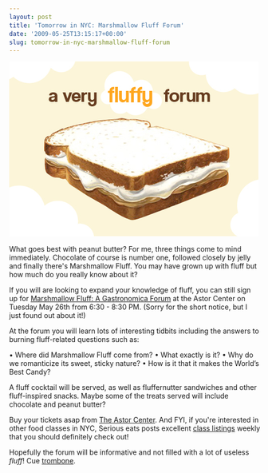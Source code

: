 ```yaml
---
layout: post
title: 'Tomorrow in NYC: Marshmallow Fluff Forum'
date: '2009-05-25T13:15:17+00:00'
slug: tomorrow-in-nyc-marshmallow-fluff-forum
---
```

<img src='/images/uploads/2009/05/fluffy_forum.jpg' alt='Fluff Forum' class="yellowborder" />

What goes best with peanut butter? For me, three things come to mind immediately. Chocolate of course is number one, followed closely by jelly and finally there's Marshmallow Fluff. You may have grown up with fluff but how much do you really know about it?

If you will are looking to expand your knowledge of fluff, you can still sign up for <a href="http://www.astorcenternyc.com/class-marshmallow-fluff-a-gastronomica-forum.ac">Marshmallow Fluff: A Gastronomica Forum</a> at the Astor Center on Tuesday May 26th from 6:30 - 8:30 PM. (Sorry for the short notice, but I just found out about it!)

At the forum you will learn lots of interesting tidbits including the answers to burning fluff-related questions such as: 

&#8226; Where did Marshmallow Fluff come from?
&#8226; What exactly is it?
&#8226; Why do we romanticize its sweet, sticky nature?
&#8226; How is it that it makes the World’s Best Candy?

A fluff cocktail will be served, as well as fluffernutter sandwiches and other fluff-inspired snacks. Maybe some of the treats served will include chocolate and peanut butter?

Buy your tickets asap from <a href="http://www.astorcenternyc.com/class-marshmallow-fluff-a-gastronomica-forum.ac">The Astor Center</a>. And FYI, if you're interested in other food classes in NYC, Serious eats posts excellent <a href="http://newyork.seriouseats.com/tags/classes">class listings</a> weekly that you should definitely check out! 

Hopefully the forum will be informative and not filled with a lot of useless <em>fluff</em>! Cue <a href="http://www.sadtrombone.com/">trombone</a>.
